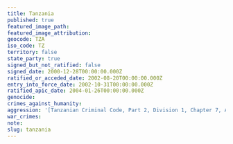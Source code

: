 ```yaml
---
title: Tanzania
published: true
featured_image_path:
featured_image_attribution:
geocode: TZA
iso_code: TZ
territory: false
state_party: true
signed_but_not_ratified: false
signed_date: 2000-12-28T00:00:00.000Z
ratified_or_acceded_date: 2002-08-20T00:00:00.000Z
entry_into_force_date: 2002-10-31T00:00:00.000Z
ratified_apic_date: 2004-01-26T00:00:00.000Z
genocide:
crimes_against_humanity:
aggression: '[Tanzanian Criminal Code, Part 2, Division 1, Chapter 7, Article 43](https://iccdb.hrlc.net/data/doc/393/keyword/1/)'
war_crimes:
note:
slug: tanzania
---
```



